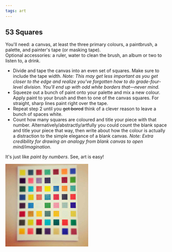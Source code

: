 ```yaml
---
tags: art
---
```


<article>
<h1>53 Squares</h1>
<section><p>You'll need: a canvas, at least the three primary colours, a paintbrush, a palette, and painter's tape (or masking tape).<br/>Optional accessories: a ruler, water to clean the brush, an album or two to listen to, a drink.</p>
<ul>
	<li>Divide and tape the canvas into an even set of squares. Make sure to include the tape width. <em>Note: This may get less important as you get closer to the edge and realize you've forgotten how to do grade-four-level division. You'll end up with odd white borders that—never mind.</em></li>
	<li>Squeeze out a bunch of paint onto your palette and mix a new colour. Apply paint to your brush and then to one of the canvas squares. For straight, sharp lines paint right over the tape.</li>
	<li>Repeat step 2 until you <del>get bored</del> think of a clever reason to leave a bunch of spaces white.</li>
	<li>Count how many squares are coloured and title your piece with that number. Alternatively/abstractly/artfully you could count the blank space and title your piece that way, then write about how the colour is actually a distraction to the simple elegance of a blank canvas. <em>Note: Extra credibility for drawing an analogy from blank canvas to open mind/imagination.</em></li>
</ul>
<p>It's just like <em>paint by numbers</em>. See, art is easy!</p>
</section>
<aside><a href="images/53Squares.jpg" class="fancybox" title="53 Squares"><img src="images/53Squares-thumb.jpg" width="258" height="258"></a></aside>
</article>
<div class="clear"></div>
